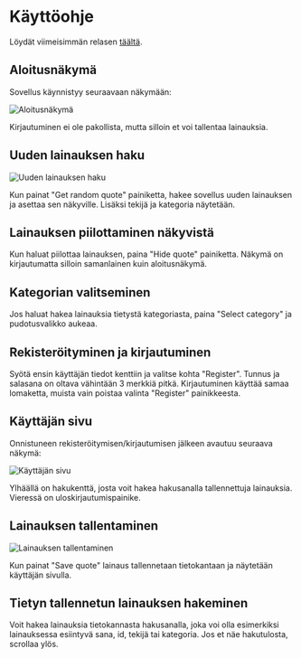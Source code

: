 # Käyttöohje

Löydät viimeisimmän relasen [täältä](https://github.com/roni-b/ohjelmistotekniikka/releases).

## Aloitusnäkymä
Sovellus käynnistyy seuraavaan näkymään:

![Aloitusnäkymä](https://user-images.githubusercontent.com/104189902/235678118-508d43f5-c803-4861-bc5a-aee84319612a.png)

Kirjautuminen ei ole pakollista, mutta silloin et voi tallentaa lainauksia. 

## Uuden lainauksen haku

![Uuden lainauksen haku](https://user-images.githubusercontent.com/104189902/235678960-2afe32c7-4c96-4ad0-962d-20e1be0ad15d.png)

Kun painat "Get random quote" painiketta, hakee sovellus uuden lainauksen ja asettaa sen näkyville. Lisäksi tekijä ja kategoria näytetään.

## Lainauksen piilottaminen näkyvistä

Kun haluat piilottaa lainauksen, paina "Hide quote" painiketta. Näkymä on kirjautumatta silloin samanlainen kuin aloitusnäkymä.

## Kategorian valitseminen

Jos haluat hakea lainauksia tietystä kategoriasta, paina "Select category" ja pudotusvalikko aukeaa.

## Rekisteröityminen ja kirjautuminen

Syötä ensin käyttäjän tiedot kenttiin ja valitse kohta "Register". Tunnus ja salasana on oltava vähintään 3 merkkiä pitkä.
Kirjautuminen käyttää samaa lomaketta, muista vain poistaa valinta "Register" painikkeesta.

## Käyttäjän sivu

Onnistuneen rekisteröitymisen/kirjautumisen jälkeen avautuu seuraava näkymä:

![Käyttäjän sivu](https://user-images.githubusercontent.com/104189902/235682398-ca06c6d9-e130-4258-b9ff-56e457d6fb0f.png)

Ylhäällä on hakukenttä, josta voit hakea hakusanalla tallennettuja lainauksia. Vieressä on uloskirjautumispainike.

## Lainauksen tallentaminen

![Lainauksen tallentaminen](https://user-images.githubusercontent.com/104189902/235683303-eb1ea6c1-2553-4def-99b7-948196dfb077.png)

Kun painat "Save quote" lainaus tallennetaan tietokantaan ja näytetään käyttäjän sivulla.

## Tietyn tallennetun lainauksen hakeminen

Voit hakea lainauksia tietokannasta hakusanalla, joka voi olla esimerkiksi lainauksessa esiintyvä sana, id, tekijä tai kategoria. Jos et näe hakutulosta, scrollaa ylös.
